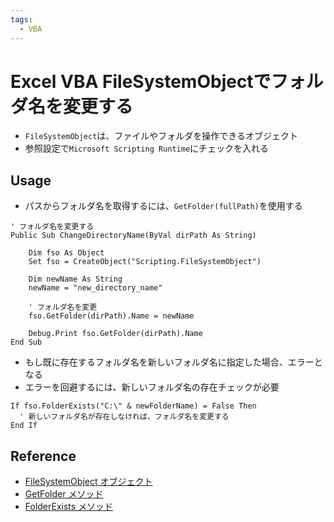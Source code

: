 ```yaml
---
tags:
  - VBA
---
```


# Excel VBA FileSystemObjectでフォルダ名を変更する

- `FileSystemObject`は、ファイルやフォルダを操作できるオブジェクト
- 参照設定で`Microsoft Scripting Runtime`にチェックを入れる

## Usage

- パスからフォルダ名を取得するには、`GetFolder(fullPath)`を使用する

```VBScript
' フォルダ名を変更する
Public Sub ChangeDirectoryName(ByVal dirPath As String)

    Dim fso As Object
    Set fso = CreateObject("Scripting.FileSystemObject")
    
    Dim newName As String
    newName = "new_directory_name"
    
    ' フォルダ名を変更
    fso.GetFolder(dirPath).Name = newName
    
    Debug.Print fso.GetFolder(dirPath).Name
End Sub
```

- もし既に存在するフォルダ名を新しいフォルダ名に指定した場合、エラーとなる
- エラーを回避するには、新しいフォルダ名の存在チェックが必要

```VBScript
If fso.FolderExists("C:\" & newFolderName) = False Then
  ' 新しいフォルダ名が存在しなければ、フォルダ名を変更する
End If
```

## Reference
- [FileSystemObject オブジェクト](https://learn.microsoft.com/ja-jp/office/vba/language/reference/user-interface-help/filesystemobject-object)
- [GetFolder メソッド](https://learn.microsoft.com/ja-jp/office/vba/language/reference/user-interface-help/getfolder-method)
- [FolderExists メソッド](https://learn.microsoft.com/ja-jp/office/vba/language/reference/user-interface-help/folderexists-method)